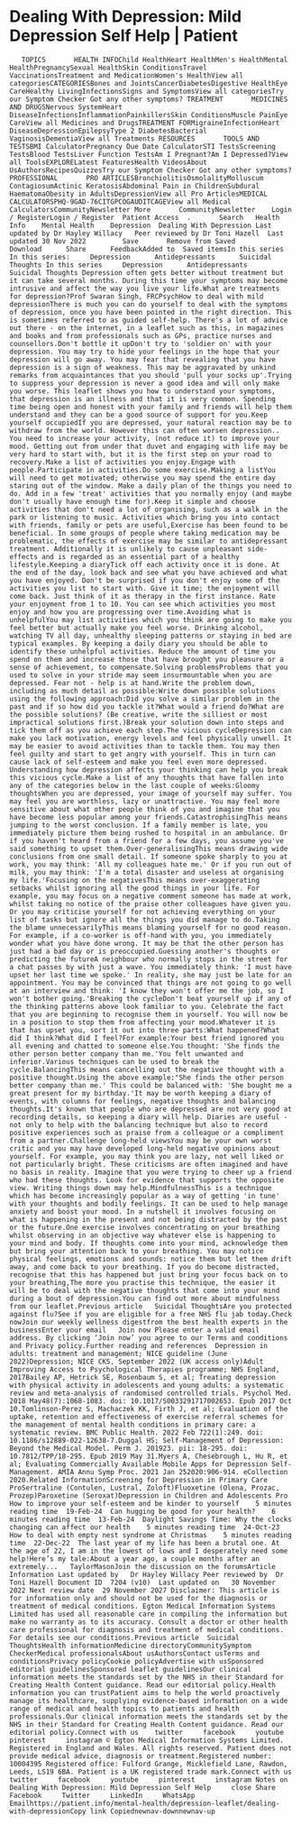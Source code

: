# Dealing With Depression: Mild Depression Self Help | Patient

       TOPICS       HEALTH INFOChild HealthHeart HealthMen's HealthMental HealthPregnancySexual HealthSkin ConditionsTravel VaccinationsTreatment and MedicationWomen's HealthView all categoriesCATEGORIESBones and JointsCancerDiabetesDigestive HealthEye CareHealthy LivingInfectionsSigns and SymptomsView all categoriesTry our Symptom Checker Got any other symptoms? TREATMENT       MEDICINES AND DRUGSNervous SystemHeart DiseaseInfectionsInflammationPainkillersSkin ConditionsMuscle PainEye CareView all Medicines and DrugsTREATMENT FORMigraineInfectionHeart DiseaseDepressionEpilepsyType 2 DiabetesBacterial VaginosisDementiaView all Treatments RESOURCES       TOOLS AND TESTSBMI CalculatorPregnancy Due Date CalculatorSTI TestsScreening TestsBlood TestsLiver Function TestsAm I Pregnant?Am I Depressed?View all ToolsEXPLORELatest FeaturesHealth VideosAbout UsAuthorsRecipesQuizzesTry our Symptom Checker Got any other symptoms? PROFESSIONAL       PRO ARTICLESBronchiolitisOsmolalityMolluscum ContagiosumActinic KeratosisAbdominal Pain in ChildrenSubdural HaematomaObesity in AdultsDepressionView all Pro ArticlesMEDICAL CALCULATORSPHQ-9GAD-76CITGPCOGAUDITCAGEView all Medical CalculatorsCommunityNewsletter More       CommunityNewsletter    Login / RegisterLogin / Register  Patient Access  .       Search   Health Info    Mental Health    Depression  Dealing With Depression Last updated by Dr Hayley Willacy   Peer reviewed by Dr Toni Hazell  Last updated 30 Nov 2022         Save       Remove from Saved       Download      Share      FeedbackAdded to  Saved itemsIn this series    In this series:     Depression      Antidepressants      Suicidal Thoughts In this series     Depression      Antidepressants      Suicidal Thoughts Depression often gets better without treatment but it can take several months. During this time your symptoms may become intrusive and affect the way you live your life.What are treatments for depression?Prof Swaran Singh, FRCPsychHow to deal with mild depressionThere is much you can do yourself to deal with the symptoms of depression, once you have been pointed in the right direction. This is sometimes referred to as guided self-help. There's a lot of advice out there - on the internet, in a leaflet such as this, in magazines and books and from professionals such as GPs, practice nurses and counsellors.Don't bottle it upDon't try to 'soldier on' with your depression. You may try to hide your feelings in the hope that your depression will go away. You may fear that revealing that you have depression is a sign of weakness. This may be aggravated by unkind remarks from acquaintances that you should 'pull your socks up'.Trying to suppress your depression is never a good idea and will only make you worse. This leaflet shows you how to understand your symptoms, that depression is an illness and that it is very common. Spending time being open and honest with your family and friends will help them understand and they can be a good source of support for you.Keep yourself occupiedIf you are depressed, your natural reaction may be to withdraw from the world. However this can often worsen depression.. You need to increase your activity, (not reduce it) to improve your mood. Getting out from under that duvet and engaging with life may be very hard to start with, but it is the first step on your road to recovery.Make a list of activities you enjoy.Engage with people.Participate in activities.Do some exercise.Making a listYou will need to get motivated; otherwise you may spend the entire day staring out of the window. Make a daily plan of the things you need to do. Add in a few 'treat' activities that you normally enjoy (and maybe don't usually have enough time for).Keep it simple and choose activities that don't need a lot of organising, such as a walk in the park or listening to music. Activities which bring you into contact with friends, family or pets are useful,Exercise has been found to be beneficial. In some groups of people where taking medication may be problematic, the effects of exercise may be similar to antidepressant treatment. Additionally it is unlikely to cause unpleasant side-effects and is regarded as an essential part of a healthy lifestyle.Keeping a diaryTick off each activity once it is done. At the end of the day, look back and see what you have achieved and what you have enjoyed. Don't be surprised if you don't enjoy some of the activities you list to start with. Give it time; the enjoyment will come back. Just think of it as therapy in the first instance. Rate your enjoyment from 1 to 10. You can see which activities you most enjoy and how you are progressing over time.Avoiding what is unhelpfulYou may list activities which you think are going to make you feel better but actually make you feel worse. Drinking alcohol, watching TV all day, unhealthy sleeping patterns or staying in bed are typical examples. By keeping a daily diary you should be able to identify these unhelpful activities. Reduce the amount of time you spend on them and increase those that have brought you pleasure or a sense of achievement, to compensate.Solving problemsProblems that you used to solve in your stride may seem insurmountable when you are depressed. Fear not - help is at hand.Write the problem down, including as much detail as possible:Write down possible solutions using the following approach:Did you solve a similar problem in the past and if so how did you tackle it?What would a friend do?What are the possible solutions? (Be creative, write the silliest or most impractical solutions first.)Break your solution down into steps and tick them off as you achieve each step.The vicious cycleDepression can make you lack motivation, energy levels and feel physically unwell. It may be easier to avoid activities than to tackle them. You may then feel guilty and start to get angry with yourself. This in turn can cause lack of self-esteem and make you feel even more depressed. Understanding how depression affects your thinking can help you break this vicious cycle.Make a list of any thoughts that have fallen into any of the categories below in the last couple of weeks:Gloomy thoughtsWhen you are depressed, your image of yourself may suffer. You may feel you are worthless, lazy or unattractive. You may feel more sensitive about what other people think of you and imagine that you have become less popular among your friends.CatastrophisingThis means jumping to the worst conclusion. If a family member is late, you immediately picture them being rushed to hospital in an ambulance. Or if you haven't heard from a friend for a few days, you assume you've said something to upset them.Over-generalisingThis means drawing wide conclusions from one small detail. If someone spoke sharply to you at work, you may think: 'All my colleagues hate me.' Or if you run out of milk, you may think: 'I'm a total disaster and useless at organising my life.'Focusing on the negativesThis means over-exaggerating setbacks whilst ignoring all the good things in your life. For example, you may focus on a negative comment someone has made at work, whilst taking no notice of the praise other colleagues have given you. Or you may criticise yourself for not achieving everything on your list of tasks but ignore all the things you did manage to do.Taking the blame unnecessarilyThis means blaming yourself for no good reason. For example, if a co-worker is off-hand with you, you immediately wonder what you have done wrong. It may be that the other person has just had a bad day or is preoccupied.Guessing another's thoughts or predicting the futureA neighbour who normally stops in the street for a chat passes by with just a wave. You immediately think: 'I must have upset her last time we spoke.' In reality, she may just be late for an appointment. You may be convinced that things are not going to go well at an interview and think: 'I know they won't offer me the job, so I won't bother going.'Breaking the cycleDon't beat yourself up if any of the thinking patterns above look familiar to you. Celebrate the fact that you are beginning to recognise them in yourself. You will now be in a position to stop them from affecting your mood.Whatever it is that has upset you, sort it out into three parts:What happened?What did I think?What did I feel?For example:Your best friend ignored you all evening and chatted to someone else.You thought: 'She finds the other person better company than me.'You felt unwanted and inferior.Various techniques can be used to break the cycle.BalancingThis means cancelling out the negative thought with a positive thought.Using the above example:"She finds the other person better company than me.' This could be balanced with: 'She bought me a great present for my birthday.'It may be worth keeping a diary of events, with columns for feelings, negative thoughts and balancing thoughts.It's known that people who are depressed are not very good at recording details, so keeping a diary will help. Diaries are useful - not only to help with the balancing technique but also to record positive experiences such as praise from a colleague or a compliment from a partner.Challenge long-held viewsYou may be your own worst critic and you may have developed long-held negative opinions about yourself. For example, you may think you are lazy, not well liked or not particularly bright. These criticisms are often imagined and have no basis in reality. Imagine that you were trying to cheer up a friend who had these thoughts. Look for evidence that supports the opposite view. Writing things down may help.MindfulnessThis is a technique which has become increasingly popular as a way of getting 'in tune' with your thoughts and bodily feelings. It can be used to help manage anxiety and boost your mood. In a nutshell it involves focusing on what is happening in the present and not being distracted by the past or the future.One exercise involves concentrating on your breathing whilst observing in an objective way whatever else is happening to your mind and body. If thoughts come into your mind, acknowledge them but bring your attention back to your breathing. You may notice physical feelings, emotions and sounds: notice them but let them drift away, and come back to your breathing. If you do become distracted, recognise that this has happened but just bring your focus back on to your breathing,The more you practise this technique, the easier it will be to deal with the negative thoughts that come into your mind during a bout of depression.You can find out more about mindfulness from our leaflet.Previous article   Suicidal ThoughtsAre you protected against flu?See if you are eligible for a free NHS flu jab today.Check nowJoin our weekly wellness digestfrom the best health experts in the businessEnter your email   Join now Please enter a valid email address. By clicking ‘Join now’ you agree to our Terms and conditions and Privacy policy.Further reading and references  Depression in adults: treatment and management; NICE guideline (June 2022)Depression; NICE CKS, September 2022 (UK access only)Adult Improving Access to Psychological Therapies programme; NHS England, 2017Bailey AP, Hetrick SE, Rosenbaum S, et al; Treating depression with physical activity in adolescents and young adults: a systematic review and meta-analysis of randomised controlled trials. Psychol Med. 2018 May48(7):1068-1083. doi: 10.1017/S0033291717002653. Epub 2017 Oct 10.Tomlinson-Perez S, Machaczek KK, Firth J, et al; Evaluation of the uptake, retention and effectiveness of exercise referral schemes for the management of mental health conditions in primary care: a systematic review. BMC Public Health. 2022 Feb 722(1):249. doi: 10.1186/s12889-022-12638-7.Duggal HS; Self-Management of Depression: Beyond the Medical Model. Perm J. 201923. pii: 18-295. doi: 10.7812/TPP/18-295. Epub 2019 May 31.Myers A, Chesebrough L, Hu R, et al; Evaluating Commercially Available Mobile Apps for Depression Self-Management. AMIA Annu Symp Proc. 2021 Jan 252020:906-914. eCollection 2020.Related InformationScreening for Depression in Primary Care ProSertraline (Contulen, Lustral, Zoloft)Fluoxetine (Olena, Prozac, Prozep)Paroxetine (Seroxat)Depression in Children and Adolescents Pro  How to improve your self-esteem and be kinder to yourself    5 minutes reading time  19-Feb-24  Can hugging be good for your health?    6 minutes reading time  13-Feb-24  Daylight Savings Time: Why the clocks changing can affect our health    5 minutes reading time  24-Oct-23  How to deal with empty nest syndrome at Christmas    5 minutes reading time  22-Dec-22  The last year of my life has been a brutal one. At the age of 22, I am in the lowest of lows and I desperately need some help!Here’s my tale:About a year ago, a couple months after an extremely...   TaylorMasonJoin the discussion on the forumsArticle Information Last updated by   Dr Hayley Willacy Peer reviewed by  Dr Toni Hazell Document ID  7204 (v10)  Last updated on   30 November 2022 Next review date  29 November 2027 Disclaimer: This article is for information only and should not be used for the diagnosis or treatment of medical conditions. Egton Medical Information Systems Limited has used all reasonable care in compiling the information but make no warranty as to its accuracy. Consult a doctor or other health care professional for diagnosis and treatment of medical conditions. For details see our conditions.Previous article  Suicidal ThoughtsHealth informationMedicine directoryCommunitySymptom CheckerMedical professionalsAbout usAuthorsContact usTerms and conditionsPrivacy policyCookie policyAdvertise with usSponsored editorial guidelinesSponsored leaflet guidelinesOur clinical information meets the standards set by the NHS in their Standard for Creating Health Content guidance. Read our editorial policy.Health information you can trustPatient aims to help the world proactively manage its healthcare, supplying evidence-based information on a wide range of medical and health topics to patients and health professionals.Our clinical information meets the standards set by the NHS in their Standard for Creating Health Content guidance. Read our editorial policy.Connect with us    twitter     facebook     youtube     pinterest     instagram © Egton Medical Information Systems Limited. Registered in England and Wales. All rights reserved. Patient does not provide medical advice, diagnosis or treatment.Registered number: 10004395 Registered office: Fulford Grange, Micklefield Lane, Rawdon, Leeds, LS19 6BA. Patient is a UK registered trade mark.Connect with us    twitter     facebook     youtube     pinterest     instagram Notes on Dealing With Depression: Mild Depression Self Help     close Share          Facebook     Twitter     LinkedIn     WhatsApp     Emailhttps://patient.info/mental-health/depression-leaflet/dealing-with-depressionCopy link Copiednewnav-downnewnav-up


